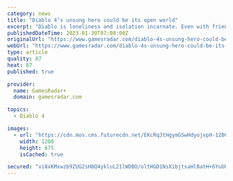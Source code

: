 ```yaml
---
category: news
title: "Diablo 4’s unsung hero could be its open world"
excerpt: "Diablo is loneliness and isolation incarnate. Even with friends at your side, the feeling of absence permeates every ramshackle town and desolate crypt journeyed upon – people were there before, now ..."
publishedDateTime: 2023-01-30T07:00:00Z
originalUrl: "https://www.gamesradar.com/diablo-4s-unsung-hero-could-be-its-open-world/"
webUrl: "https://www.gamesradar.com/diablo-4s-unsung-hero-could-be-its-open-world/"
type: article
quality: 87
heat: 87
published: true

provider:
  name: GamesRadar+
  domain: gamesradar.com

topics:
  - Diablo 4

images:
  - url: "https://cdn.mos.cms.futurecdn.net/EKcRqJtHgymGSwHdyojvpH-1200-80.jpg"
    width: 1200
    height: 675
    isCached: true

secured: "vi8xKMxwzb9ZUG2sH8Q4ykluL21lWDBO/oltHGD1NsXibjtsaHlBatH+6YuUGQXswq8mZDACSUuuuR85CpYuGExCQNgLs4E4nZLn3wq9Cib8G/3tl/aUN9bEdL15D2hhNST9wQKZMuCiA08LM46xhX8rxeIhldlbtbS5mKU02v5pkXrMk0sBsDioTg5iruhzDBKVz75UAwO24tdGNXymEmV1/J0by9jbO5Ky5Y32Op9zurj1dHVE2AZitkq3I2J3Tlek0X2bv6e+VBfbca0JSeff65Of+PfltUmxSMTpyL+d1aLIcmGMww0sFiNkPJT97o29+6G5RS+/OaX4K60lTDLqBP+B48Tdznh3d3MAioQ=;EwxIwCJrEAUu/8r1cridaQ=="
---
```


